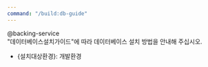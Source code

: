 ```yaml
---
command: "/build:db-guide"
---
```


@backing-service  
"데이터베이스설치가이드"에 따라 데이터베이스 설치 방법을 안내해 주십시오.
- {설치대상환경}: 개발환경
